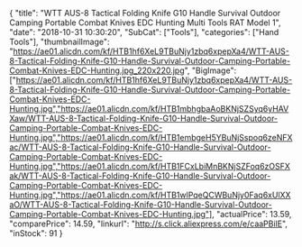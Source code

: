 {
	"title": "WTT AUS-8 Tactical Folding Knife G10 Handle Survival Outdoor Camping Portable Combat Knives EDC Hunting Multi Tools RAT Model 1",
	"date": "2018-10-31 10:30:20",
	"SubCat": ["Tools"],
	"categories": ["Hand Tools"],
	"thumbnailImage": "https://ae01.alicdn.com/kf/HTB1hf6XeL9TBuNjy1zbq6xpepXa4/WTT-AUS-8-Tactical-Folding-Knife-G10-Handle-Survival-Outdoor-Camping-Portable-Combat-Knives-EDC-Hunting.jpg_220x220.jpg",
	"BigImage": ["https://ae01.alicdn.com/kf/HTB1hf6XeL9TBuNjy1zbq6xpepXa4/WTT-AUS-8-Tactical-Folding-Knife-G10-Handle-Survival-Outdoor-Camping-Portable-Combat-Knives-EDC-Hunting.jpg","https://ae01.alicdn.com/kf/HTB1mbhgbaAoBKNjSZSyq6yHAVXaw/WTT-AUS-8-Tactical-Folding-Knife-G10-Handle-Survival-Outdoor-Camping-Portable-Combat-Knives-EDC-Hunting.jpg","https://ae01.alicdn.com/kf/HTB1embgeH5YBuNjSspoq6zeNFXac/WTT-AUS-8-Tactical-Folding-Knife-G10-Handle-Survival-Outdoor-Camping-Portable-Combat-Knives-EDC-Hunting.jpg","https://ae01.alicdn.com/kf/HTB1FCxLbiMnBKNjSZFoq6zOSFXak/WTT-AUS-8-Tactical-Folding-Knife-G10-Handle-Survival-Outdoor-Camping-Portable-Combat-Knives-EDC-Hunting.jpg","https://ae01.alicdn.com/kf/HTB1wlPqeQCWBuNjy0Faq6xUlXXaO/WTT-AUS-8-Tactical-Folding-Knife-G10-Handle-Survival-Outdoor-Camping-Portable-Combat-Knives-EDC-Hunting.jpg"],
	"actualPrice": 13.59,
	"comparePrice": 14.59,
	"linkurl": "http://s.click.aliexpress.com/e/caaPBilE",
	"inStock": 91
}
